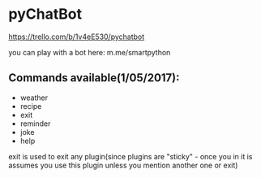 # pyChatBot
https://trello.com/b/1v4eE530/pychatbot

you can play with a bot here:
m.me/smartpython
## Commands available(1/05/2017):

* weather
* recipe
* exit 
* reminder
* joke
* help

exit is used to exit any plugin(since plugins are "sticky" - once you in it is assumes you use this plugin unless you mention another one or exit)
